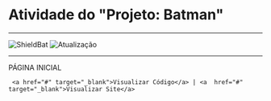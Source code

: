 <h1> Atividade do  "Projeto: Batman" </h1>

 <hr>

![ShieldBat](https://img.shields.io/badge/BatmanLorem-000000?style=for-the-badge&logo=Postmates&logoColor=white)
![Atualização](https://img.shields.io/badge/Finalizado-CCFF00?style=for-the-badge&logo=gameandwatch&logoColor=gray)

 <hr>

 PÁGINA INICIAL

     <a href="#" target="_blank">Visualizar Código</a> | <a  href="#" target="_blank">Visualizar Site</a>
